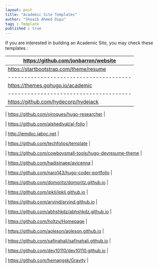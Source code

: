 ```yaml
---
layout: post
title: "Academic Site Templates"
author: "Shoaib Ahmed Dipu"
tags : Template
published : true
---
```


If you are interested in building an Academic Site, you may check these templates : 

| <https://github.com/jonbarron/website> | 
| -------------------------------------- |
| <https://startbootstrap.com/theme/resume> |
| -------------------------------------- |
| <https://themes.gohugo.io/academic> |
| -------------------------------------- |
| <https://github.com/hydecorp/hydejack> | <br>

| <https://github.com/ojroques/hugo-researcher> | <br>

| <https://github.com/alshedivat/al-folio> | <br>

| <http://jemdoc.jaboc.net> | <br>

| <https://github.com/techfolios/template> | <br>

| <https://github.com/cowboysmall-tools/hugo-devresume-theme> | <br>

| <https://github.com/hadisinaee/avicenna> | <br>

| <https://github.com/naro143/hugo-coder-portfolio> | <br>

| <https://github.com/domoritz/domoritz.github.io> | <br>

| <https://github.com/jpkli/jpkli.github.io> | <br>

| <https://github.com/arvind/arvind.github.io> | <br>

| <https://github.com/abhshkdz/abhshkdz.github.io> | <br>

| <https://github.com/holtzy/Homepage> | <br>

| <https://github.com/aoleson/aoleson.github.io> | <br>

| <https://github.com/safinahali/safinahali.github.io> | <br>

| <https://github.com/dev10110/dev10110.github.io> | <br>

| <https://github.com/hemangsk/Gravity> | 


